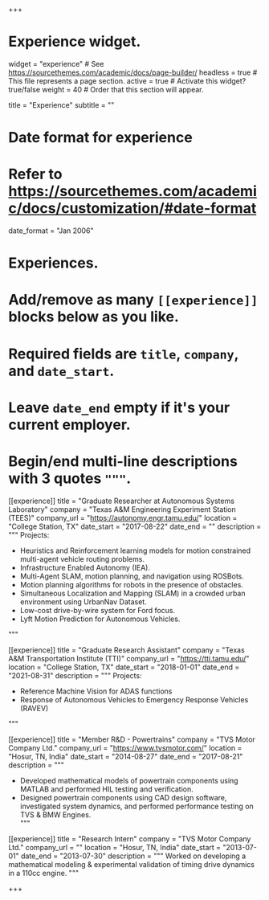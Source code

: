+++
# Experience widget.
widget = "experience"  # See https://sourcethemes.com/academic/docs/page-builder/
headless = true  # This file represents a page section.
active = true  # Activate this widget? true/false
weight = 40  # Order that this section will appear.

title = "Experience"
subtitle = ""

# Date format for experience
#   Refer to https://sourcethemes.com/academic/docs/customization/#date-format
date_format = "Jan 2006"

# Experiences.
#   Add/remove as many `[[experience]]` blocks below as you like.
#   Required fields are `title`, `company`, and `date_start`.
#   Leave `date_end` empty if it's your current employer.
#   Begin/end multi-line descriptions with 3 quotes `"""`.
[[experience]]
  title = "Graduate Researcher at Autonomous Systems Laboratory"
  company = "Texas A&M Engineering Experiment Station (TEES)"
  company_url = "https://autonomy.engr.tamu.edu/"
  location = "College Station, TX"
  date_start = "2017-08-22"
  date_end = ""
  description = """
  Projects:
  
  * Heuristics and Reinforcement learning models for motion constrained multi-agent vehicle routing problems.
  * Infrastructure Enabled Autonomy (IEA). 
  * Multi-Agent SLAM, motion planning, and navigation using ROSBots. 
  * Motion planning algorithms for robots in the presence of obstacles.
  * Simultaneous Localization and Mapping (SLAM) in a crowded urban environment using UrbanNav Dataset. 
  * Low-cost drive-by-wire system for Ford focus. 
  * Lyft Motion Prediction for Autonomous Vehicles.

  """

[[experience]]
  title = "Graduate Research Assistant"
  company = "Texas A&M Transportation Institute (TTI)"
  company_url = "https://tti.tamu.edu/"
  location = "College Station, TX"
  date_start = "2018-01-01"
  date_end = "2021-08-31"
  description = """
  Projects:
  
  * Reference Machine Vision for ADAS functions
  * Response of Autonomous Vehicles to Emergency Response Vehicles (RAVEV)

  """

[[experience]]
  title = "Member R&D - Powertrains"
  company = "TVS Motor Company Ltd."
  company_url = "https://www.tvsmotor.com/"
  location = "Hosur, TN, India"
  date_start = "2014-08-27"
  date_end = "2017-08-21"
  description = """
  <!-- * CAD design & development of Valvetrain & timing drive components for TVS & BMW power-trains including Apache RTR200 4V, Apache RR310, Victor, BMW G310R and its life-cycle management. -->
  <!-- * Developed mathematical models of Valvetrain and Timing drive using MATLAB, and conducted experiments to improve engine perforomance in TVSM and BMW Motorrad models. -->
  <!-- * Involved in new product development and performed Design Reviews (TDR), Engineering Change Management (ECM), Product Benchmarking, DFX, DFMEA, Patent Survey, Value Engineering (VA/VE). -->
  <!-- * Involved in design & development of concept VVT engines, Cam-phaser camshaft & Internal-EGR Concepts for 125cc to 200cc capacity engines to achieve target performance, improve fuel economy (about 10%) and meet EU IV emission standards. -->
  * Developed mathematical models of powertrain components using MATLAB and performed HIL testing and verification.  
  * Designed powertrain components using CAD design software, investigated system dynamics, and performed performance testing on TVS & BMW Engines.  
  """

[[experience]]
  title = "Research Intern"
  company = "TVS Motor Company Ltd."
  company_url = ""
  location = "Hosur, TN, India"
  date_start = "2013-07-01"
  date_end = "2013-07-30"
  description = """
  Worked on developing a mathematical modeling & experimental validation of timing drive dynamics in a 110cc engine.
  """

+++
